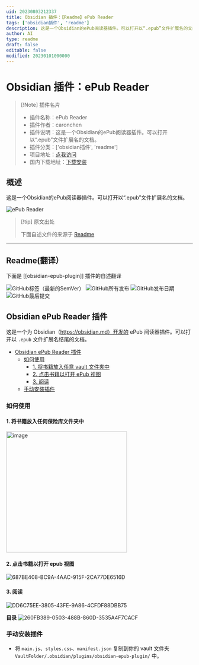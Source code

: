 ```yaml
---
uid: 20230803212337
title: Obsidian 插件：【Readme】ePub Reader
tags: ['obsidian插件', 'readme']
description: 这是一个Obsidian的ePub阅读器插件。可以打开以“.epub”文件扩展名的文档。
author: AI
type: readme
draft: false
editable: false
modified: 20230101000000
---
```


# Obsidian 插件：ePub Reader

> [!Note] 插件名片
> - 插件名称：ePub Reader
> - 插件作者：caronchen
> - 插件说明：这是一个Obsidian的ePub阅读器插件。可以打开以“.epub”文件扩展名的文档。
> - 插件分类：['obsidian插件', 'readme']
> - 项目地址：[点我访问](https://github.com/caronchen/obsidian-epub-plugin)
> - 国内下载地址：[下载安装](https://pkmer.cn/products/plugin/pluginMarket/?obsidian-epub-plugin)

## 概述

这是一个Obsidian的ePub阅读器插件。可以打开以“.epub”文件扩展名的文档。

![ePub Reader](https://cdn.pkmer.cn/covers/obsidian-epub-plugin.png!pkmer)

> [!tip] 原文出处
> 
>下面自述文件的来源于 [Readme](https://ghproxy.net/https://raw.githubusercontent.com/caronchen/obsidian-epub-plugin/master/README.md)
> 

---

## Readme(翻译）

下面是 [[obsidian-epub-plugin]] 插件的自述翻译



![GitHub标签（最新的SemVer）](https://img.shields.io/github/v/tag/caronchen/obsidian-epub-plugin) ![GitHub所有发布](https://img.shields.io/github/downloads/caronchen/obsidian-epub-plugin/total) ![GitHub发布日期](https://img.shields.io/github/release-date/caronchen/obsidian-epub-plugin) ![GitHub最后提交](https://img.shields.io/github/last-commit/caronchen/obsidian-epub-plugin)
## Obsidian ePub Reader 插件

这是一个为 Obsidian（https://obsidian.md）开发的 ePub 阅读器插件。可以打开以 `.epub` 文件扩展名结尾的文档。

- [Obsidian ePub Reader 插件](#obsidian-epub-reader-插件)
  - [如何使用](#如何使用)
    - [1. 将书籍放入任意 vault 文件夹中](#1-将书籍放入任意-vault-文件夹中)
    - [2. 点击书籍以打开 ePub 视图](#2-点击书籍以打开-epub-视图)
    - [3. 阅读](#3-阅读)
  - [手动安装插件](#手动安装插件)

### 如何使用

#### 1. 将书籍放入任何保险库文件夹中
<img width="326" alt="image" src="https://user-images.githubusercontent.com/150803/166110556-32f43b3c-fb54-4767-a8e1-005740359ade.png">

#### 2. 点击书籍以打开 epub 视图
![687BE408-BC9A-4AAC-915F-2CA77DE6516D](https://user-images.githubusercontent.com/150803/166110865-bcf2bade-f88b-40b9-855d-cffbd115132d.png)

#### 3. 阅读
![DD6C75EE-3805-43FE-9A86-4CFDF88DBB75](https://user-images.githubusercontent.com/150803/166111153-637ed20c-c49d-4c75-90b8-14ebf4e30172.png)

**目录**
![260FB389-0503-488B-860D-3535A4F7CACF](https://user-images.githubusercontent.com/150803/166111158-cde58136-8a8a-4d93-96bf-14b7d3f80ab2.png)

### 手动安装插件

- 将 `main.js`、`styles.css`、`manifest.json` 复制到你的 vault 文件夹 `VaultFolder/.obsidian/plugins/obsidian-epub-plugin/` 中。



